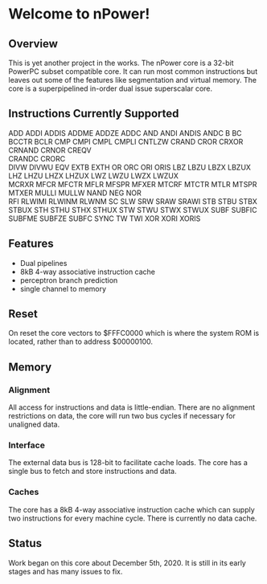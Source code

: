 # Welcome to nPower!

## Overview
This is yet another project in the works.
The nPower core is a 32-bit PowerPC subset compatible core. It can run most common instructions but leaves out some of the features like segmentation and virtual memory.
The core is a superpipelined in-order dual issue superscalar core.

## Instructions Currently Supported
ADD   ADDI  ADDIS   ADDME   ADDZE   ADDC
AND   ANDI  ANDIS   ANDC
B     BC    BCCTR   BCLR
CMP   CMPI  CMPL    CMPLI
CNTLZW
CRAND CROR  CRXOR                      
CRNAND CRNOR CREQV                     
CRANDC  CRORC                          
DIVW  DIVWU
EQV   EXTB  EXTH
OR    ORC   ORI   ORIS 
LBZ   LBZU  LBZX  LBZUX
LHZ   LHZU  LHZX  LHZUX
LWZ   LWZU  LWZX  LWZUX   
MCRXR
MFCR  MFCTR MFLR  MFSPR MFXER
MTCRF MTCTR MTLR  MTSPR MTXER
MULLI MULLW
NAND  NEG   NOR           
RFI   RLWIMI RLWINM RLWNM
SC
SLW   SRW   SRAW  SRAWI 
STB   STBU  STBX  STBUX
STH   STHU  STHX  STHUX
STW   STWU  STWX  STWUX
SUBF  SUBFIC  SUBFME  SUBFZE  SUBFC
SYNC
TW    TWI
XOR   XORI  XORIS   

## Features
* Dual pipelines
* 8kB 4-way associative instruction cache
* perceptron branch prediction
* single channel to memory

## Reset
On reset the core vectors to $FFFC0000 which is where the system ROM is located, rather than to address $00000100.

## Memory

### Alignment
All access for instructions and data is little-endian. There are no alignment restrictions on data, the core will
run two bus cycles if necessary for unaligned data.

### Interface
The external data bus is 128-bit to facilitate cache loads. The core has a single bus to fetch and store instructions and data.

### Caches
The core has a 8kB 4-way associative instruction cache which can supply two instructions for every machine cycle.
There is currently no data cache.

## Status
Work began on this core about December 5th, 2020. It is still in its early stages and has many issues to fix.
